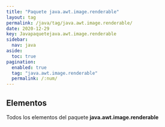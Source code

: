 ```yaml
---
title: "Paquete java.awt.image.renderable"
layout: tag
permalink: /java/tag/java.awt.image.renderable/
date: 2020-12-29
key: Javapaquetejava.awt.image.renderable
sidebar: 
  nav: java
aside: 
  toc: true
pagination: 
  enabled: true
  tag: "java.awt.image.renderable"
  permalink: /:num/
---
```


<h2>Elementos</h2>
Todos los elementos del paquete <strong>java.awt.image.renderable</strong>
